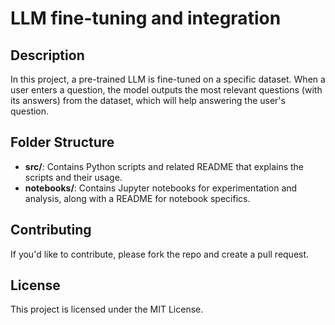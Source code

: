# LLM fine-tuning and integration

## Description
In this project, a pre-trained LLM is fine-tuned on a specific dataset. When a user enters a question, the model outputs the most relevant questions (with its answers) from the dataset, which will help answering the user's question.

## Folder Structure
- **src/**: Contains Python scripts and related README that explains the scripts and their usage.
- **notebooks/**: Contains Jupyter notebooks for experimentation and analysis, along with a README for notebook specifics.

## Contributing
If you'd like to contribute, please fork the repo and create a pull request.

## License
This project is licensed under the MIT License.
